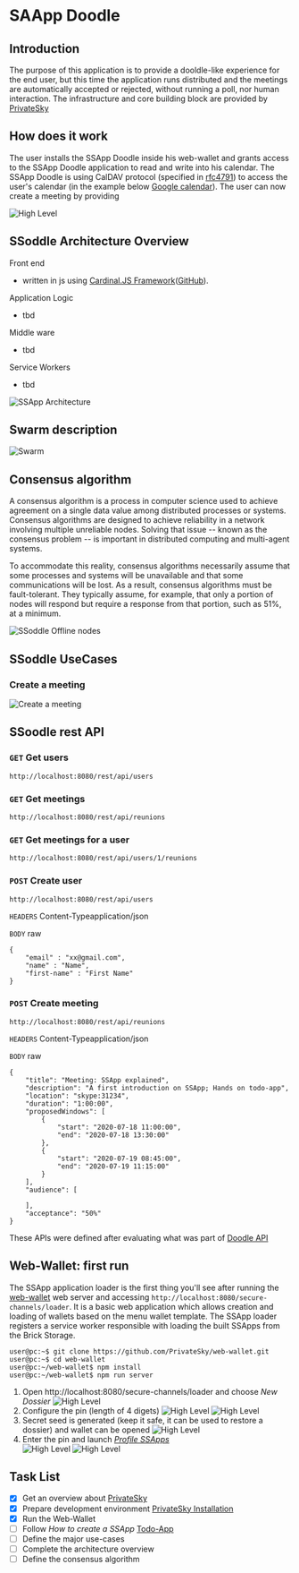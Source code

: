 # SAApp Doodle

## Introduction 

The purpose of this application is to provide a dooldle-like experience for the end user, but this time the application runs distributed and the meetings are automatically accepted or rejected, without running a poll, nor human interaction.
The infrastructure and core building block are provided by [PrivateSky](https://privatesky.xyz/?Overview/main-innovations)

## How does it work

The user installs the SSApp Doodle inside his web-wallet and grants access to the SSApp Doodle application to read and write into his calendar. The SSApp Doodle is using CalDAV protocol (specified in [rfc4791](https://tools.ietf.org/html/rfc4791)) to access the user's calendar (in the example below [Google calendar](https://developers.google.com/calendar/caldav/v2/guide)).
The user can now create a meeting by providing

![High Level](images/HighLevel%20-%20SSApp%20Integration.png)

## SSoddle Architecture Overview
Front end
- written in js using [Cardinal.JS Framework](https://privatesky.xyz/?Overview/main-innovations&chapter=cardinaljs-subproject)([GitHub](https://github.com/PrivateSky/cardinal.git)).

Application Logic
- tbd

Middle ware
- tbd

Service Workers
- tbd

![SSApp Architecture](images/HighLevel%20-%20SSApp.png)

## Swarm description
![Swarm](images/HighLevel%20-%20swarm%20overview.png)

## Consensus algorithm

A consensus algorithm is a process in computer science used to achieve agreement on a single data value among distributed processes or systems. Consensus algorithms are designed to achieve reliability in a network involving multiple unreliable nodes. Solving that issue -- known as the consensus problem -- is important in distributed computing and multi-agent systems.

To accommodate this reality, consensus algorithms necessarily assume that some processes and systems will be unavailable and that some communications will be lost. As a result, consensus algorithms must be fault-tolerant. They typically assume, for example, that only a portion of nodes will respond but require a response from that portion, such as 51%, at a minimum.

![SSoddle Offline nodes](images/HighLevel%20-%20swarm%20with%20offline%20nodes.png)

## SSoddle UseCases

### Create a meeting

![Create a meeting](images/UseCase-Create-a-new-meeting.png)

## SSoodle rest API


### `GET` Get users

    http://localhost:8080/rest/api/users

### `GET` Get meetings

    http://localhost:8080/rest/api/reunions

### `GET` Get meetings for a user

    http://localhost:8080/rest/api/users/1/reunions

### `POST` Create user

    http://localhost:8080/rest/api/users

`HEADERS` Content-Typeapplication/json

`BODY` raw

    {
        "email" : "xx@gmail.com",
        "name" : "Name",
        "first-name" : "First Name"
    }

### `POST` Create meeting

    http://localhost:8080/rest/api/reunions

`HEADERS` Content-Typeapplication/json

`BODY` raw

    {
        "title": "Meeting: SSApp explained",
        "description": "A first introduction on SSApp; Hands on todo-app",
        "location": "skype:31234",
        "duration": "1:00:00",
        "proposedWindows": [
            {   
                "start": "2020-07-18 11:00:00",
                "end": "2020-07-18 13:30:00"
            },
            {
                "start": "2020-07-19 08:45:00",
                "end": "2020-07-19 11:15:00"
            }
        ],
        "audience": [
            
        ],
        "acceptance": "50%"
    }

These APIs were defined after evaluating what was part of [Doodle API](https://documenter.getpostman.com/view/10109978/SWT7E1Sc?version=latest#intro)  

## Web-Wallet: first run 
The SSApp application loader is the first thing you'll see after running the [web-wallet](https://github.com/PrivateSky/web-wallet) web server and accessing `http://localhost:8080/secure-channels/loader`. It is a basic web application which allows creation and loading of wallets based on the menu wallet template. The SSApp loader registers a service worker responsible with loading the built SSApps from the Brick Storage.
    
    user@pc:~$ git clone https://github.com/PrivateSky/web-wallet.git
    user@pc:~$ cd web-wallet
    user@pc:~/web-wallet$ npm install
    user@pc:~/web-wallet$ npm run server

1. Open http://localhost:8080/secure-channels/loader and choose *New Dossier*
![High Level](images/Screenshot%20-%20web-wallet%20first%20run%2001.png)
2. Configure the pin (length of 4 digets)
![High Level](images/Screenshot%20-%20web-wallet%20first%20run%2002.png)
![High Level](images/Screenshot%20-%20web-wallet%20first%20run%2003.png)
3. Secret seed is generated (keep it safe, it can be used to restore a dossier) and wallet can be opened
![High Level](images/Screenshot%20-%20web-wallet%20first%20run%2004.png)
1. Enter the pin and launch [*Profile SSApps*](https://github.com/PrivateSky/profile-app)  
![High Level](images/Screenshot%20-%20web-wallet%20first%20run%2005.png)
![High Level](images/Screenshot%20-%20web-wallet%20first%20run%2006.png)


## Task List
- [x] Get an overview about [PrivateSky](https://privatesky.xyz/?Howto/a-ssapp)
- [x] Prepare development environment [PrivateSky Installation](https://privatesky.xyz/?Start/installation) 
- [x] Run the Web-Wallet 
- [ ] Follow *How to create a SSApp* [Todo-App](https://privatesky.xyz/?Howto/a-ssapp)
- [ ] Define the major use-cases
- [ ] Complete the architecture overview
- [ ] Define the consensus algorithm
